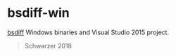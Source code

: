 # bsdiff-win
[bsdiff](http://www.daemonology.net/bsdiff/) Windows binaries and Visual Studio 2015 project.

> Schwarzer 2018
